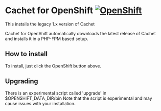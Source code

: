 # Cachet for OpenShift [![OpenShift](https://raw.githubusercontent.com/pcon/sticky-notes-quickstart/master/public/openshiftDeploy.png)](https://openshift.redhat.com/app/console/application_type/custom?&cartridges%5B%5D=http://cartreflect-claytondev.rhcloud.com/github/boekkooi/openshift-cartridge-nginx&cartridges%5B%5D=http://cartreflect-claytondev.rhcloud.com/github/boekkooi/openshift-cartridge-php&cartridges%5B%5D=mysql-5.5&initial_git_url=https://github.com/ALinuxNinja/openshift-cachet.git&name=cachet&initial_git_branch=1.x)

This installs the legacy 1.x version of Cachet

Cachet for OpenShift automatically downloads the latest release of Cachet and installs it in a PHP-FPM based setup.

## How to install
To install, just click the OpenShift button above.

## Upgrading
There is an experimental script called 'upgrade' in $OPENSHIFT_DATA_DIR/bin
Note that the script is experimental and may cause issues with your installation.
